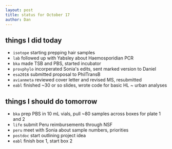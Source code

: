 ```yaml
---
layout: post
title: status for October 17
author: Dan
---
```


## things I did today
* `isotope` starting prepping hair samples
* `lab` followed up with Yabsley about Haemosporidian PCR
* `bka` made TSB and PBS, started incubator
* `provphylo` incorperated Sonia's edits, sent marked version to Daniel
* `esa2016` submitted proposal to PhilTransB
* `avianmeta` reviewed cover letter and revised MS, resubmitted
* `eabl` finished ~30 or so slides, wrote code for basic HL ~ urban analyses

## things I should do tomorrow
* `bka` prep PBS in 10 mL vials, pull ~80 samples across boxes for plate 1 and 2
* `life` submit Peru reimbursements through NSF
* `peru` meet with Sonia about sample numbers, priorities
* `postdoc` start outlining project idea
* `eabl` finish box 1, start box 2

<i class='fa fa-code' style='color:pink'> </i>
